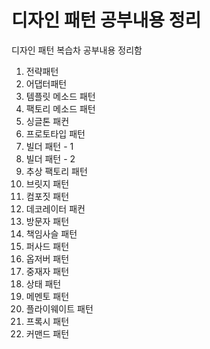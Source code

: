 # 디자인 패턴 공부내용 정리

디자인 패턴 복습차 공부내용 정리함  

1. 전략패턴
2. 어댑터패턴
3. 템플릿 메소드 패턴
4. 팩토리 메소드 패턴
5. 싱글톤 패컨
6. 프로토타입 패턴  
7. 빌더 패턴 - 1  
8. 빌더 패턴 - 2  
9. 추상 팩토리 패턴
9. 브릿지 패턴
10. 컴포짓 패턴
11. 데코레이터 패컨
12. 방문자 패턴
13. 책임사슬 패턴
14. 퍼사드 패턴
15. 옵저버 패턴
16. 중재자 패턴
17. 상태 패턴
18. 메멘토 패턴
19. 플라이웨이트 패턴
20. 프록시 패턴
21. 커맨드 패턴
